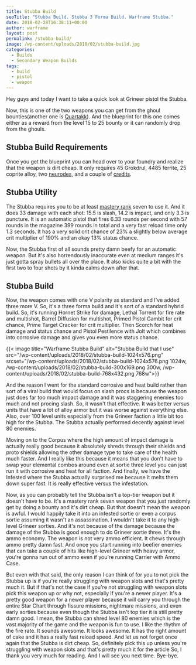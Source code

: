 ```yaml
---
title: Stubba Build
seoTitle: "Stubba Build. Stubba 3 Forma Build. Warframe Stubba."
date: 2018-02-28T16:38:11+00:00
author: warframe
layout: post
permalink: /stubba-build/
image: /wp-content/uploads/2018/02/stubba-build.jpg
categories:
  - Builds
  - Secondary Weapon Builds
tags:
  - build
  - pistol
  - weapon
---
```

Hey guys and today I want to take a quick look at Grineer pistol the Stubba.<!--more-->

Now, this is one of the two weapons you can get from the ghoul bounties(another one is [Quartakk](https://warframeblog.com/quartakk-build/)). And the blueprint for this one comes either as a reward from the level 15 to 25 bounty or it can randomly drop from the ghouls.

## Stubba Build Requirements

Once you get the blueprint you can head over to your foundry and realize that the weapon is dirt cheap. It only requires 45 Grokdrul, 4485 ferrite, 25 coprite alloy, two [neurodes](https://warframeblog.com/warframe-neurodes-farming/), and a couple of [credits](https://warframeblog.com/farm-credits-750k-credits-per-hour/).

## Stubba Utility

The Stubba requires you to be at least [mastery rank](https://warframeblog.com/affinity-mastery-rank/) seven to use it. And it does 33 damage with each shot: 15.5 is slash, 14.2 is impact, and only 3.3 is puncture. It is an automatic pistol that fires 6.33 rounds per second with 57 rounds in the magazine 399 rounds in total and a very fast reload time only 1.3 seconds. It has a very solid crit chance of 23% a slightly below average crit multiplier of 190% and an okay 13% status chance.

Now, the Stubba first of all sounds pretty damn beefy for an automatic weapon. But it's also horrendously inaccurate even at medium ranges it's just gotta spray bullets all over the place. It also kicks quite a bit with the first two to four shots by it kinda calms down after that.

## Stubba Build

Now, the weapon comes with one V polarity as standard and I've added three more V. So, it's a three forma build and it's sort of a standard hybrid build. So, it's running Hornet Strike for damage, Lethal Torrent for fire rate and multishot, Barrel Diffusion for multishot, Primed Pistol Gambit for crit chance, Prime Target Cracker for crit multiplier. Then Scorch for heat damage and status chance and Pistol Pestilence with Jolt which combines into corrosive damage and gives you even more status chance.

{{< image title="Warframe Stubba Build" alt="Stubba Build that I use" src="/wp-content/uploads/2018/02/stubba-build-1024x576.png" srcset="/wp-content/uploads/2018/02/stubba-build-1024x576.png 1024w, /wp-content/uploads/2018/02/stubba-build-300x169.png 300w, /wp-content/uploads/2018/02/stubba-build-768x432.png 768w">}}

And the reason I went for the standard corrosive and heat build rather than sort of a viral build that would focus on slash procs is because the weapon just does far too much impact damage and it was staggering enemies too much and not procing slash. So, it wasn't that effective. It was better versus units that have a lot of alloy armor but it was worse against everything else. Also, over 100 level units especially from the Grineer faction a little bit too high for the Stubba. The Stubba actually performed decently against level 80 enemies.

Moving on to the Corpus where the high amount of impact damage is actually really good because it absolutely shreds through their shields and proto shields allowing the other damage type to take care of the health much faster. And I really like this because it means that you don't have to swap your elemental combos around even at sortie three level you can just run it with corrosive and heat for all faction. And finally, we have the Infested where the Stubba actually surprised me because it melts them down super fast. It is really effective versus the infestation.

Now, as you can probably tell the Stubba isn't a top-tier weapon but it doesn't have to be. It's a mastery rank seven weapon that you just randomly get by doing a bounty and it's dirt cheap. But that doesn't mean the weapon is awful. I would happily take it into an infested sortie or even a corpus sortie assuming it wasn't an assassination. I wouldn't take it to any high-level Grineer sorties. And it's not because of the damage because the damage of the Stubba is good enough to do Grineer sortie three. It's the ammo economy. The weapon is not very ammo efficient. It chews through ammo pretty damn fast. And once you start running into beefier enemies that can take a couple of hits like high-level Grineer with heavy armor, you're gonna run out of ammo even if you're running Carrier with Ammo Case.

But even with that said, the only reason I can think of for you to not pick the Stubba up is if you're really struggling with weapon slots and that's pretty much it. But if that's not the case if you're not struggling with weapon slots pick this weapon up or why not, especially if you're a newer player. It's a pretty good weapon for a newer player because it will carry you through the entire Star Chart through fissure missions, nightmare missions, and even early sorties because even though the Stubba isn't top tier it is still pretty damn good. I mean, the Stubba can shred level 80 enemies which is the vast majority of the game and the weapon is fun to use. I like the rhythm of the fire rate. It sounds awesome. It looks awesome. It has the right amount of cake and it has a really fast reload speed. And let us not forget once again that the Stubba is dirt cheap. So, definitely pick this up unless you're struggling with weapon slots and that's pretty much it for the article So, I thank you very much for reading. And I will see you next time. Bye-bye.